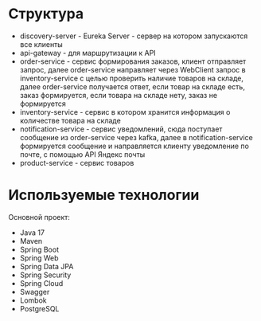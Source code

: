 # Структура 
- discovery-server - Eureka Server - сервер на котором запускаются все клиенты
- api-gateway - для маршрутизации к API
- order-service - сервис формирования заказов, клиент отправляет запрос, далее order-service направляет через WebClient запрос в inventory-service с целью проверить
  наличие товаров на складе, далее order-service получается ответ, если товар на складе есть, заказ формируется, если товара на складе нету, заказ не формируется
- inventory-service - сервис в котором хранится информация о количестве товара на складе
- notification-service - сервис уведомлений, сюда поступает сообщение из order-service через kafka,
  далее в notification-service формируется сообщение и направляется клиенту уведомление по почте, с помощью API Яндекс почты
- product-service - сервис товаров

# Используемые технологии
Основной проект:
- Java 17
- Maven
- Spring Boot
- Spring Web
- Spring Data JPA
- Spring Security
- Spring Cloud
- Swagger
- Lombok
- PostgreSQL
  



